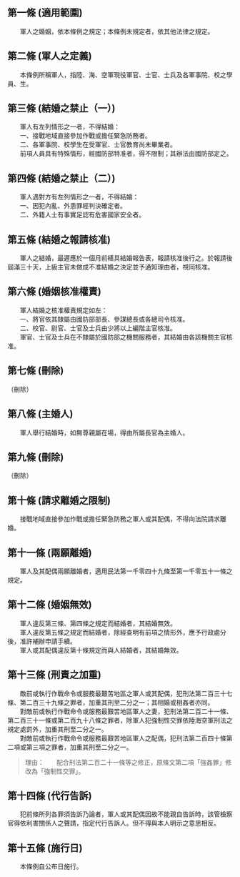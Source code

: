 第一條 (適用範圍)
-----------------
　　軍人之婚姻，依本條例之規定；本條例未規定者，依其他法律之規定。  


第二條 (軍人之定義)
-------------------
　　本條例所稱軍人，指陸、海、空軍現役軍官、士官、士兵及各軍事院、校之學員、生。  


第三條 (結婚之禁止（一）)
-------------------------
　　軍人有左列情形之一者，不得結婚：  
　　一、接戰地域直接參加作戰或擔任緊急防務者。  
　　二、各軍事院、校學生在受軍官、士官教育尚未畢業者。  
　　前項人員具有特殊情形，經國防部特准者，得不限制；其辦法由國防部定之。  


第四條 (結婚之禁止（二）)
-------------------------
　　軍人遇對方有左列情形之一者，不得結婚：  
　　一、因犯內亂、外患罪經判決確定者。  
　　二、外籍人士有事實足認有危害國家安全者。  


第五條 (結婚之報請核准)
-----------------------
　　軍人之結婚，最遲應於一個月前繕具結婚報告表，報請核准後行之。於報請後屆滿三十天，上級主官未做成不准結婚之決定並予通知理由者，視同核准。  


第六條 (婚姻核准權責)
---------------------
　　軍人結婚之核准權責規定如左：  
　　一、將官依其隸屬由國防部部長、參謀總長或各總司令核准。  
　　二、校官、尉官、士官及士兵由少將以上編階主官核准。  
　　軍官、士官及士兵在不隸屬於國防部之機關服務者，其結婚由各該機關主官核准。  


第七條 (刪除)
-------------
（刪除）  


第八條 (主婚人)
---------------
　　軍人舉行結婚時，如無尊親屬在場，得由所屬長官為主婚人。  


第九條 (刪除)
-------------
（刪除）  


第十條 (請求離婚之限制)
-----------------------
　　接戰地域直接參加作戰或擔任緊急防務之軍人或其配偶，不得向法院請求離婚。  


第十一條 (兩願離婚)
-------------------
　　軍人及其配偶兩願離婚者，適用民法第一千零四十九條至第一千零五十一條之規定。  


第十二條 (婚姻無效)
-------------------
　　軍人違反第三條、第四條之規定而結婚者，其結婚無效。  
　　軍人違反第五條之規定而結婚者，除經查明有前項之情形外，應予行政處分後，准許補辦申請手續。  
　　軍人或其配偶違反第十條規定而與人結婚者，其結婚無效。  


第十三條 (刑責之加重)
---------------------
　　敵前或執行作戰命令或服務最艱苦地區之軍人或其配偶，犯刑法第二百三十七條、第二百三十九條之罪者，加重其刑至二分之一；其相婚或相姦者亦同。  
　　對敵前或執行作戰命令或服務最艱苦地區軍人之妻，犯刑法第二百二十一條、第二百三十一條或第二百九十八條之罪者，除軍人犯強制性交罪依陸海空軍刑法之規定處罰外，加重其刑至二分之一。  
　　對敵前或執行作戰命令或服務最艱苦地區軍人之配偶，犯刑法第二百四十條第二項或第三項之罪者，加重其刑至二分之一。  
> 理由：　　配合刑法第二百二十一條等之修正，原條文第二項「強姦罪」修改為「強制性交罪」。



第十四條 (代行告訴)
-------------------
　　犯前條所列各罪須告訴乃論者，軍人或其配偶因故不能親自告訴時，該管檢察官得依利害關係人之聲請，指定代行告訴人。但不得與本人明示之意思相反。  


第十五條 (施行日)
-----------------
　　本條例自公布日施行。